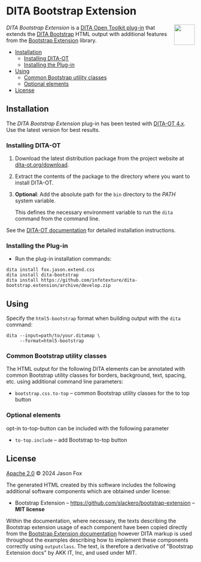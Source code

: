 # DITA Bootstrap Extension

<a href="https://www.dita-ot.org"><img src="https://www.dita-ot.org/images/dita-ot-logo.svg" align="right" height="55"></a>

_DITA Bootstrap Extension_ is a [DITA Open Toolkit plug-in](https://www.dita-ot.org/plugins) that extends the [DITA Bootstrap](https://infotexture.github.io/dita-bootstrap/) HTML output with additional features from the [Bootstrap Extension](https://bootstrapextensions.com) library.

<!-- MarkdownTOC levels="2,3" -->

- [Installation](#installation)
  - [Installing DITA-OT](#installing-dita-ot)
  - [Installing the Plug-in](#installing-the-plug-in)
- [Using](#using)
  - [Common Bootstrap utility classes](#common-bootstrap-utility-classes)
  - [Optional elements](#optional-elements)
- [License](#license)

<!-- /MarkdownTOC -->

## Installation

The _DITA Bootstrap Extension_ plug-in has been tested with [DITA-OT 4.x](https://www.dita-ot.org/download). Use the latest version for best results.

### Installing DITA-OT

1.  Download the latest distribution package from the project website at
    [dita-ot.org/download](https://www.dita-ot.org/download).
2.  Extract the contents of the package to the directory where you want to install DITA-OT.
3.  **Optional**: Add the absolute path for the `bin` directory to the _PATH_ system variable.

    This defines the necessary environment variable to run the `dita` command from the command line.

See the [DITA-OT documentation](https://www.dita-ot.org/dev/topics/installing-client.html) for detailed installation instructions.

### Installing the Plug-in

- Run the plug-in installation commands:

```console
dita install fox.jason.extend.css
dita install dita-bootstrap
dita install https://github.com/infotexture/dita-bootstrap.extension/archive/develop.zip
```

## Using

Specify the `html5-bootstrap` format when building output with the `dita` command:

```console
dita --input=path/to/your.ditamap \
     --format=html5-bootstrap
```

### Common Bootstrap utility classes

The HTML output for the following DITA elements can be annotated with common Bootstrap utility classes for borders, background, text, spacing, etc. using additional command line parameters:

- `bootstrap.css.to-top` – common Bootstrap utility classes for the to top button

### Optional elements

opt-in to-top-button can be included with the following parameter

- `to-top.include` – add Bootstrap to-top button

## License

[Apache 2.0](LICENSE) © 2024 Jason Fox

The generated HTML created by this software includes the following additional software components which are obtained under license:

- Bootstrap Extension – https://github.com/slackero/bootstrap-extension – **MIT license**

Within the documentation, where necessary, the texts describing the Bootstrap extension usage of each component have been copied directly from the [Bootstrap Extension documentation](https://bootstrapextensions.com/) however DITA markup is used throughout the examples describing how to implement these components correctly using `outputclass`. The text, is therefore a derivative of "Bootstrap Extension docs" by AKK IT, Inc, and used under MIT.
